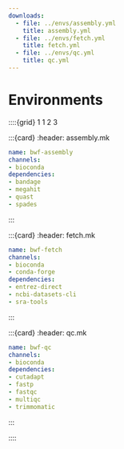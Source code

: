 ```yaml
---
downloads:
  - file: ../envs/assembly.yml
    title: assembly.yml
  - file: ../envs/fetch.yml
    title: fetch.yml
  - file: ../envs/qc.yml
    title: qc.yml
---
```

# Environments

::::{grid} 1 1 2 3

:::{card}
:header: assembly.mk
```yaml
name: bwf-assembly
channels:
- bioconda
dependencies:
- bandage
- megahit
- quast
- spades
```
:::

:::{card}
:header: fetch.mk
```yaml
name: bwf-fetch
channels:
- bioconda
- conda-forge
dependencies:
- entrez-direct
- ncbi-datasets-cli
- sra-tools
```
:::

:::{card}
:header: qc.mk
```yaml
name: bwf-qc
channels:
- bioconda
dependencies:
- cutadapt
- fastp
- fastqc
- multiqc
- trimmomatic
```
:::

::::

